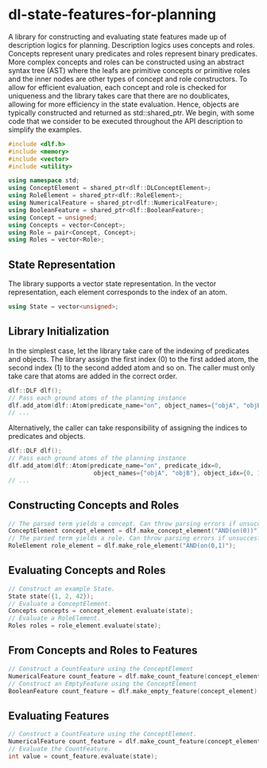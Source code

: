 
# dl-state-features-for-planning

A library for constructing and evaluating state features made up of description logics for planning.
Description logics uses concepts and roles. Concepts represent unary predicates and roles represent binary predicates. More complex concepts and roles can be constructed using an abstract syntax tree (AST) where the leafs are primitive concepts or primitive roles and the inner nodes are other types of concept and role constructors. To allow for efficient evaluation, each concept and role is checked for uniqueness and the library takes care that there are no doublicates, allowing for more efficiency in the state evaluation.
Hence, objects are typically constructed and returned as std::shared_ptr. We begin, with some code that we consider to be executed throughout the API description to simplify the examples.

```cpp
#include <dlf.h>
#include <memory>
#include <vector>
#include <utility>

using namespace std;
using ConceptElement = shared_ptr<dlf::DLConceptElement>;
using RoleElement = shared_ptr<dlf::RoleElement>;
using NumericalFeature = shared_ptr<dlf::NumericalFeature>;
using BooleanFeature = shared_ptr<dlf::BooleanFeature>;
using Concept = unsigned;
using Concepts = vector<Concept>;
using Role = pair<Concept, Concept>;
using Roles = vector<Role>;
```

## State Representation
The library supports a vector state representation.
In the vector representation, each element corresponds to the index of an atom.

```cpp
using State = vector<unsigned>;
```

## Library Initialization

In the simplest case, let the library take care of the indexing of predicates and objects.
The library assign the first index (0) to the first added atom,
the second index (1) to the second added atom and so on.
The caller must only take care that atoms are added in the correct order.

```cpp
dlf::DLF dlf();
// Pass each ground atoms of the planning instance
dlf.add_atom(dlf::Atom(predicate_name="on", object_names={"objA", "objB"}));
// ...
```

Alternatively, the caller can take responsibility of assigning the indices to predicates and objects.

```cpp
dlf::DLF dlf();
// Pass each ground atoms of the planning instance
dlf.add_atom(dlf::Atom(predicate_name="on", predicate_idx=0,
                        object_names={"objA", "objB"}, object_idx={0, 1}));
// ...
```

##  Constructing Concepts and Roles

```cpp
// The parsed term yields a concept. Can throw parsing errors if unsuccesful.
ConceptElement concept_element = dlf.make_concept_element("AND(on(0))");
// The parsed term yields a role. Can throw parsing errors if unsuccesful.
RoleElement role_element = dlf.make_role_element("AND(on(0,1)");
```

## Evaluating Concepts and Roles

```cpp
// Construct an example State.
State state({1, 2, 42});
// Evaluate a ConceptElement.
Concepts concepts = concept_element.evaluate(state);
// Evaluate a RoleElement.
Roles roles = role_element.evaluate(state);

```

## From Concepts and Roles to Features

```cpp
// Construct a CountFeature using the ConceptElement
NumericalFeature count_feature = dlf.make_count_feature(concept_element);
// Construct an EmptyFeature using the ConceptElement
BooleanFeature count_feature = dlf.make_empty_feature(concept_element);
```

## Evaluating Features

```cpp
// Construct a CountFeature using the ConceptElement.
NumericalFeature count_feature = dlf.make_count_feature(concept_element);
// Evaluate the CountFeature.
int value = count_feature.evaluate(state);
```
